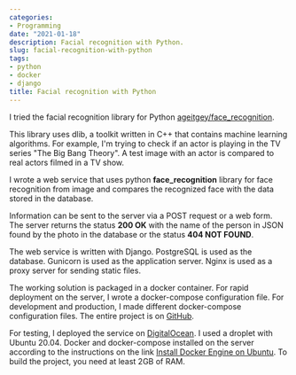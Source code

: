```yaml
---
categories:
- Programming
date: "2021-01-18"
description: Facial recognition with Python.
slug: facial-recognition-with-python
tags:
- python
- docker
- django
title: Facial recognition with Python
---
```


I tried the facial recognition library for Python [ageitgey/face_recognition](https://github.com/ageitgey/face_recognition).

This library uses dlib, a toolkit written in C++ that contains machine learning algorithms. For example, I'm trying to check if an actor is playing in the TV series "The Big Bang Theory". A test image with an actor is compared to real actors filmed in a TV show.

I wrote a web service that uses python **face_recognition** library for face recognition from image and compares the recognized face with the data stored in the database.

Information can be sent to the server via a POST request or a web form. The server returns the status **200 OK** with the name of the person in JSON found by the photo in the database or the status **404 NOT FOUND**.

The web service is written with Django. PostgreSQL is used as the database. Gunicorn is used as the application server. Nginx is used as a proxy server for sending static files.

The working solution is packaged in a docker container. For rapid deployment on the server, I wrote a docker-compose configuration file. For development and production, I made different docker-compose configuration files. The entire project is on [GitHub](https://github.com/Vostbur/py-facial-recognition).

For testing, I deployed the service on [DigitalOcean](https://www.digitalocean.com/). I used a droplet with Ubuntu 20.04. Docker and docker-compose installed on the server according to the instructions on the link [Install Docker Engine on Ubuntu](https://docs.docker.com/engine/install/ubuntu/). To build the project, you need at least 2GB of RAM.